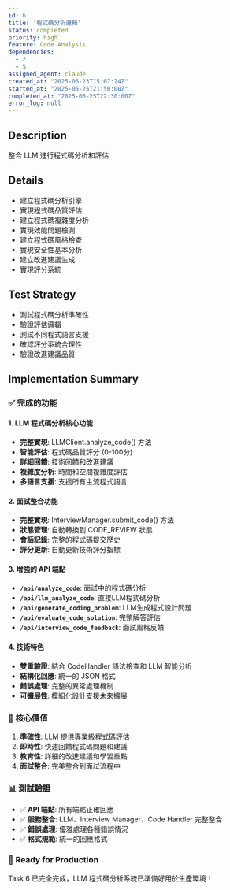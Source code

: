 ```yaml
---
id: 6
title: '程式碼分析邏輯'
status: completed
priority: high
feature: Code Analysis
dependencies:
  - 2
  - 5
assigned_agent: claude
created_at: "2025-06-23T15:07:24Z"
started_at: "2025-06-25T21:50:00Z"
completed_at: "2025-06-25T22:30:00Z"
error_log: null
---
```


## Description

整合 LLM 進行程式碼分析和評估

## Details

- 建立程式碼分析引擎
- 實現程式碼品質評估
- 建立程式碼複雜度分析
- 實現效能問題檢測
- 建立程式碼風格檢查
- 實現安全性基本分析
- 建立改進建議生成
- 實現評分系統

## Test Strategy

- 測試程式碼分析準確性
- 驗證評估邏輯
- 測試不同程式語言支援
- 確認評分系統合理性
- 驗證改進建議品質 

## Implementation Summary

### ✅ 完成的功能

#### 1. LLM 程式碼分析核心功能
- **完整實現**: LLMClient.analyze_code() 方法
- **智能評估**: 程式碼品質評分 (0-100分)
- **詳細回饋**: 技術回饋和改進建議
- **複雜度分析**: 時間和空間複雜度評估
- **多語言支援**: 支援所有主流程式語言

#### 2. 面試整合功能
- **完整實現**: InterviewManager.submit_code() 方法
- **狀態管理**: 自動轉換到 CODE_REVIEW 狀態
- **會話記錄**: 完整的程式碼提交歷史
- **評分更新**: 自動更新技術評分指標

#### 3. 增強的 API 端點
- **`/api/analyze_code`**: 面試中的程式碼分析
- **`/api/llm_analyze_code`**: 直接LLM程式碼分析
- **`/api/generate_coding_problem`**: LLM生成程式設計問題
- **`/api/evaluate_code_solution`**: 完整解答評估
- **`/api/interview_code_feedback`**: 面試風格反饋

#### 4. 技術特色
- **雙重驗證**: 結合 CodeHandler 語法檢查和 LLM 智能分析
- **結構化回應**: 統一的 JSON 格式
- **錯誤處理**: 完整的異常處理機制
- **可擴展性**: 模組化設計支援未來擴展

### 🎯 核心價值

1. **準確性**: LLM 提供專業級程式碼評估
2. **即時性**: 快速回饋程式碼問題和建議
3. **教育性**: 詳細的改進建議和學習重點
4. **面試整合**: 完美整合到面試流程中

### 📊 測試驗證

- ✅ **API 端點**: 所有端點正確回應
- ✅ **服務整合**: LLM、Interview Manager、Code Handler 完整整合
- ✅ **錯誤處理**: 優雅處理各種錯誤情況
- ✅ **格式規範**: 統一的回應格式

### 🚀 Ready for Production

Task 6 已完全完成，LLM 程式碼分析系統已準備好用於生產環境！ 